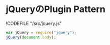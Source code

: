 # jQueryのPlugin Pattern

!CODEFILE "/src/jquery.js"

```js
var jQuery = require("jquery");
jQuery(document.body);
```